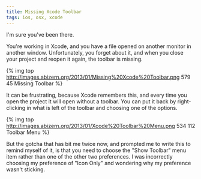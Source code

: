 ```yaml
---
title: Missing Xcode Toolbar
tags: ios, osx, xcode
---
```


I'm sure you've been there.

You're working in Xcode, and you have a file opened on another monitor in
another window. Unfortunately, you forget about it, and when you close your
project and reopen it again, the toolbar is missing.

<!-- more -->

{% img top http://images.abizern.org/2013/01/Missing%20Xcode%20Toolbar.png 579 45  Missing Toolbar %}

It can be frustrating, because Xcode remembers this, and every time you open the
project it will open without a toolbar. You can put it back by right-clicking in
what is left of the toolbar and choosing one of the options.

{% img top http://images.abizern.org/2013/01/Xcode%20Toolbar%20Menu.png 534 112  Toolbar Menu %}

But the gotcha that has bit me twice now, and prompted me to write this to
remind myself of it, is that you need to choose the "Show Toolbar" menu item
rather than one of the other two preferences. I was incorrectly choosing my
preference of "Icon Only" and wondering why my preference wasn't sticking.
